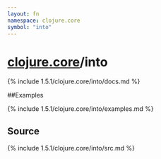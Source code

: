 ```yaml
---
layout: fn
namespace: clojure.core
symbol: "into"
---
```


# [clojure.core](../)/into

{% include 1.5.1/clojure.core/into/docs.md %}

##Examples

{% include 1.5.1/clojure.core/into/examples.md %}
## Source
{% include 1.5.1/clojure.core/into/src.md %}

